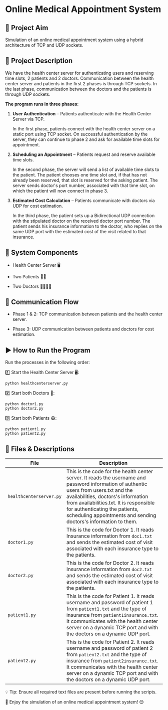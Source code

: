 # Online Medical Appointment System

## 🎯 Project Aim

Simulation of an online medical appointment system using a hybrid architecture of TCP and UDP sockets.

## 📜 Project Description

We have the health center server for authenticating users and reserving time slots, 2 patients and 2 doctors. Communication between the health center server and patients in the first 2 phases is through TCP sockets. In the last phase, communication between the doctors and the patients is through UDP sockets.

**The program runs in three phases:**

1. **User Authentication** – Patients authenticate with the Health Center Server via TCP.
   
    In the first phase, patients connect with the health center server on a static port using TCP socket. On successful authentication by the server, they can continue to phase 2 and ask for available time slots      for appointment.

2. **Scheduling an Appointment** – Patients request and reserve available time slots.

    In the second phase, the server will send a list of available time slots to the patient. The patient chooses one time slot and, if that has not already been reserved, that slot is reserved for the asking 
    patient. The server sends doctor's port number, associated with that time slot, on which the patient will now connect in phase 3.

3. **Estimated Cost Calculation** – Patients communicate with doctors via UDP for cost estimation.

    In the third phase, the patient sets up a Bidirectional UDP connection with the stipulated doctor on the received doctor port number. The patient sends his insurance information to the doctor, who replies on      the same UDP port with the estimated cost of the visit related to that insurance.

   
## 🔗 System Components

* Health Center Server 🖥️

* Two Patients 🤒🤕

* Two Doctors 👩‍⚕️👨‍⚕️

## 🔄 Communication Flow

* Phase 1 & 2: TCP communication between patients and the health center server.

* Phase 3: UDP communication between patients and doctors for cost estimation.

## ▶️ How to Run the Program

Run the processes in the following order:

1️⃣ Start the Health Center Server 🖥️:

```
python healthcenterserver.py
```

2️⃣ Start both Doctors 🏥:

```
python doctor1.py
python doctor2.py
```

3️⃣ Start both Patients 😷:

```
python patient1.py
python patient2.py
```

## 📂 Files & Descriptions

| File | Description |
|------|------------|
| `healthcenterserver.py` | This is the code for the health center server. It reads the username and password information of authentic users from users.txt and the availabilities, doctors's information from availabilities.txt. It is responsible for authenticating the patients, scheduling appointments and sending doctors's information to them. |
| `doctor1.py` | This is the code for Doctor 1. It reads Insurance information from `doc1.txt` and sends the estimated cost of visit associated with each insurance type to the patients. |
| `doctor2.py` | This is the code for Doctor 2. It reads Insurance information from `doc2.txt` and sends the estimated cost of visit associated with each insurance type to the patients. |
| `patient1.py` | This is the code for Patient 1. It reads username and password of patient 1 from `patient1.txt` and the type of insurance from `patient1insurance.txt`. It communicates with the health center server on a dynamic TCP port and with the doctors on a dynamic UDP port. |
| `patient2.py` | This is the code for Patient 2. It reads username and password of patient 2 from `patient2.txt` and the type of insurance from `patient2insurance.txt`. It communicates with the health center server on a dynamic TCP port and with the doctors on a dynamic UDP port. |


💡 Tip: Ensure all required text files are present before running the scripts.

📌 Enjoy the simulation of an online medical appointment system! 😊

